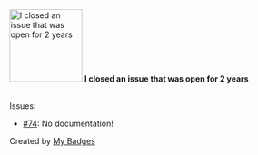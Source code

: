 <img src="https://my-badges.github.io/my-badges/old-issue-2.png" alt="I closed an issue that was open for 2 years" title="I closed an issue that was open for 2 years" width="128">
<strong>I closed an issue that was open for 2 years</strong>
<br><br>

Issues:

- <a href="https://github.com/doctrine/migrations/issues/74">#74</a>: No documentation!


Created by <a href="https://github.com/my-badges/my-badges">My Badges</a>